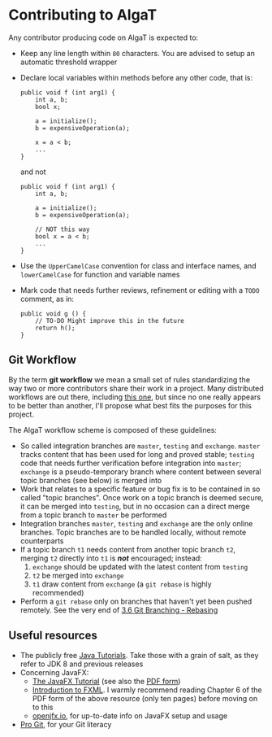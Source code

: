 # Contributing to AlgaT

Any contributor producing code on AlgaT is expected to:

* Keep any line length within `80` characters. You are advised to setup an
automatic threshold wrapper
* Declare local variables within methods before any other code, that is:

	```
	public void f (int arg1) {
		int a, b;
		bool x;

		a = initialize();
		b = expensiveOperation(a);

		x = a < b;
		...
	}
	```

	and not

	```
	public void f (int arg1) {
		int a, b;

		a = initialize();
		b = expensiveOperation(a);

		// NOT this way
		bool x = a < b;
		...
	}
	```
* Use the `UpperCamelCase` convention for class and interface names, and
`lowerCamelCase` for function and variable names
* Mark code that needs further reviews, refinement or editing with a `TODO`
comment, as in:

	```
	public void g () {
		// TO-DO Might improve this in the future
		return h();
	}
	```

## Git Workflow
By the term __git workflow__ we mean a small set of rules standardizing the way
two or more contributors share their work in a project. Many distributed
workflows are out there, including [this
one](https://git-scm.com/book/en/v2/Git-Branching-Branching-Workflows), but
since no one really appears to be better than another, I'll propose what best
fits the purposes for this project.

The AlgaT workflow scheme is composed of these guidelines:
* So called integration branches are `master`, `testing` and `exchange`.
  `master` tracks content that has been used for long and proved stable;
  `testing` code that needs further verification before integration into
  `master`; `exchange` is a pseudo-temporary branch where content between
  several topic branches (see below) is merged into
* Work that relates to a specific feature or bug fix is to be contained in so
  called "topic branches". Once work on a topic branch is deemed secure, it can
  be merged into `testing`, but in no occasion can a direct merge from a topic
  branch to `master` be performed
* Integration branches `master`, `testing` and `exchange` are the only online
  branches. Topic branches are to be handled locally, without remote
  counterparts
* If a topic branch `t1` needs content from another topic branch `t2`, merging
  `t2` directly into `t1` is ***not*** encouraged; instead:
  1. `exchange` should be updated with the latest content from `testing`
  2. `t2` be merged into `exchange`
  3. `t1` draw content from `exchange` (a `git rebase` is highly recommended)
* Perform a `git rebase` only on branches that haven't yet been pushed
  remotely. See the very end of [3.6 Git Branching -
  Rebasing](https://git-scm.com/book/en/v2/Git-Branching-Rebasing)

## Useful resources

* The publicly free [Java Tutorials](https://docs.oracle.com/javase/tutorial/).
Take those with a grain of salt, as they refer to JDK 8 and previous releases
* Concerning JavaFX:
	* [The JavaFX
	Tutorial](https://docs.oracle.com/javase/8/javase-clienttechnologies.htm)
	(see also the [PDF
	form](https://docs.oracle.com/javase/8/javafx/JFXST.pdf))
	* [Introduction to
	FXML](https://docs.oracle.com/javase/8/javafx/api/javafx/fxml/doc-files/introduction_to_fxml.html).
	I warmly recommend reading Chapter 6 of the PDF form of the above resource
	(only ten pages) before moving on to this
	* [openjfx.io](https://openjfx.io/), for up-to-date info on JavaFX setup
	and usage
* [Pro Git](https://git-scm.com/book/en/v2), for your Git literacy
